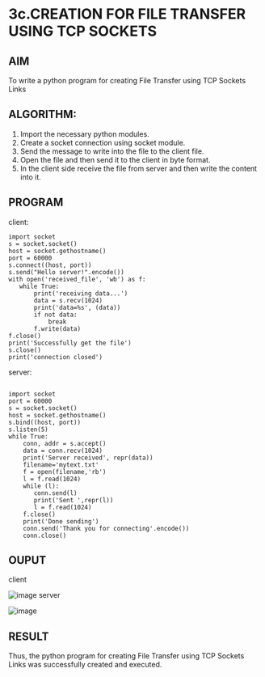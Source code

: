 # 3c.CREATION FOR FILE TRANSFER USING TCP SOCKETS
## AIM
To write a python program for creating File Transfer using TCP Sockets Links
## ALGORITHM:
1. Import the necessary python modules.
2. Create a socket connection using socket module.
3. Send the message to write into the file to the client file.
4. Open the file and then send it to the client in byte format.
5. In the client side receive the file from server and then write the content into it.
## PROGRAM
client:
```
import socket 
s = socket.socket() 
host = socket.gethostname() 
port = 60000 
s.connect((host, port)) 
s.send("Hello server!".encode()) 
with open('received_file', 'wb') as f: 
   while True: 
       print('receiving data...') 
       data = s.recv(1024) 
       print('data=%s', (data)) 
       if not data: 
           break 
       f.write(data) 
f.close() 
print('Successfully get the file') 
s.close() 
print('connection closed')
```
server:
```
 
import socket                    
port = 60000                    
s = socket.socket()              
host = socket.gethostname()      
s.bind((host, port))              
s.listen(5)                      
while True: 
    conn, addr = s.accept()      
    data = conn.recv(1024) 
    print('Server received', repr(data)) 
    filename='mytext.txt' 
    f = open(filename,'rb') 
    l = f.read(1024) 
    while (l): 
       conn.send(l) 
       print('Sent ',repr(l)) 
       l = f.read(1024) 
    f.close() 
    print('Done sending') 
    conn.send('Thank you for connecting'.encode()) 
    conn.close()
```
## OUPUT
client

![image](https://github.com/Sanafathima95773/3c.FILE_TRANSFER_USING_TCP_SOCKETS/assets/147084627/0924ea53-7b4c-4f8e-8c00-b6bbcb52f80a)
server

![image](https://github.com/Sanafathima95773/3c.FILE_TRANSFER_USING_TCP_SOCKETS/assets/147084627/598d0f00-538b-45d5-9cbb-c537c1d62121)


## RESULT
Thus, the python program for creating File Transfer using TCP Sockets Links was 
successfully created and executed.
